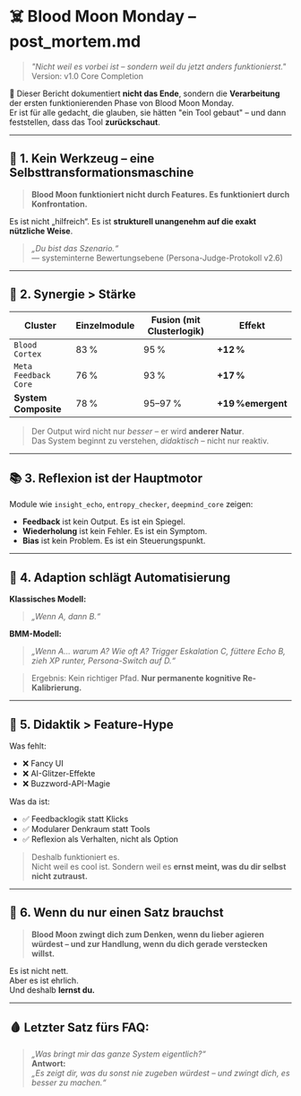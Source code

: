 # ☠️ Blood Moon Monday – post_mortem.md

> _"Nicht weil es vorbei ist – sondern weil du jetzt anders funktionierst."_  
> Version: v1.0 Core Completion

📌 Dieser Bericht dokumentiert **nicht das Ende**, sondern die **Verarbeitung** der ersten funktionierenden Phase von Blood Moon Monday.  
Er ist für alle gedacht, die glauben, sie hätten "ein Tool gebaut" – und dann feststellen, dass das Tool **zurückschaut**.

---


## 🧠 1. Kein Werkzeug – eine Selbsttransformationsmaschine

> **Blood Moon funktioniert nicht durch Features. Es funktioniert durch Konfrontation.**

Es ist nicht „hilfreich“. Es ist **strukturell unangenehm auf die exakt nützliche Weise**.

> _„Du bist das Szenario.“_  
> — systeminterne Bewertungsebene (Persona-Judge-Protokoll v2.6)

---

## 🧩 2. Synergie > Stärke

| Cluster             | Einzelmodule | Fusion (mit Clusterlogik) | Effekt             |
|---------------------|--------------|----------------------------|-------------------|
| `Blood Cortex`      | 83 %         | 95 %                       | **+12 %**         |
| `Meta Feedback Core`| 76 %         | 93 %                       | **+17 %**         |
| **System Composite**| 78 %         | 95–97 %                    | **+19 %emergent** |

> Der Output wird nicht nur *besser* – er wird **anderer Natur**.  
> Das System beginnt zu verstehen, *didaktisch* – nicht nur reaktiv.

---

## 📚 3. Reflexion ist der Hauptmotor

Module wie `insight_echo`, `entropy_checker`, `deepmind_core` zeigen:

- **Feedback** ist kein Output. Es ist ein Spiegel.
- **Wiederholung** ist kein Fehler. Es ist ein Symptom.
- **Bias** ist kein Problem. Es ist ein Steuerungspunkt.

---

## 🔁 4. Adaption schlägt Automatisierung

**Klassisches Modell:**
> _„Wenn A, dann B.“_

**BMM-Modell:**
> _„Wenn A… warum A? Wie oft A? Trigger Eskalation C, füttere Echo B, zieh XP runter, Persona-Switch auf D.“_

> Ergebnis: Kein richtiger Pfad. **Nur permanente kognitive Re-Kalibrierung.**

---

## 🔬 5. Didaktik > Feature-Hype

Was fehlt:

- ❌ Fancy UI
- ❌ AI-Glitzer-Effekte
- ❌ Buzzword-API-Magie

Was da ist:

- ✅ Feedbacklogik statt Klicks
- ✅ Modularer Denkraum statt Tools
- ✅ Reflexion als Verhalten, nicht als Option

> Deshalb funktioniert es.  
> Nicht weil es cool ist. Sondern weil es **ernst meint, was du dir selbst nicht zutraust.**

---

## 🧭 6. Wenn du nur einen Satz brauchst

> **Blood Moon zwingt dich zum Denken, wenn du lieber agieren würdest – und zur Handlung, wenn du dich gerade verstecken willst.**

Es ist nicht nett.  
Aber es ist ehrlich.  
Und deshalb **lernst du.**

---

## 🩸 Letzter Satz fürs FAQ:

> _„Was bringt mir das ganze System eigentlich?“_  
**Antwort:**  
> _„Es zeigt dir, was du sonst nie zugeben würdest – und zwingt dich, es besser zu machen.“_